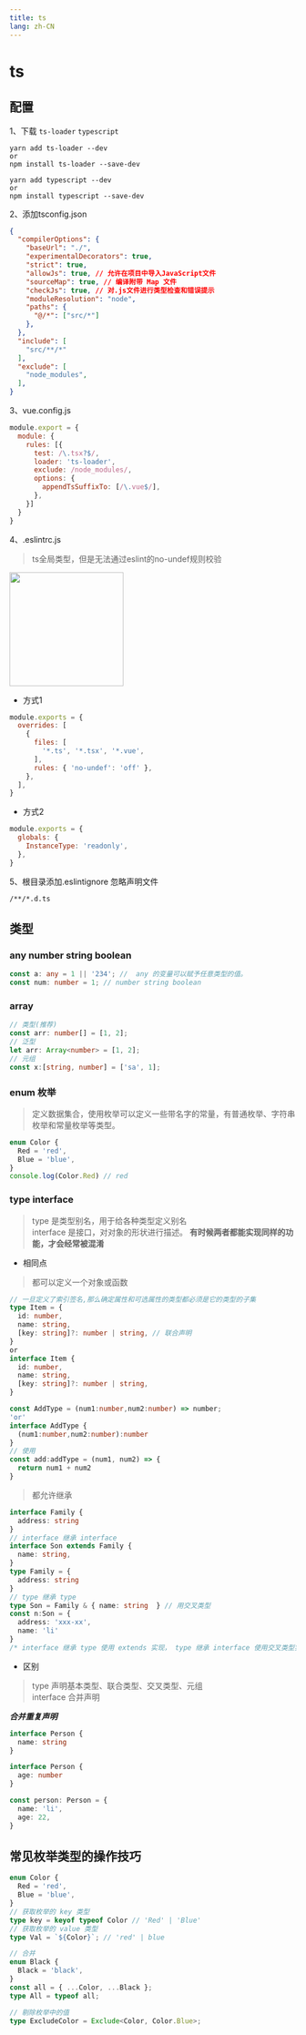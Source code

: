 ```yaml
---
title: ts
lang: zh-CN
---
```


# ts
## 配置
1、下载  `ts-loader` `typescript`
```
yarn add ts-loader --dev
or
npm install ts-loader --save-dev
```
```
yarn add typescript --dev
or
npm install typescript --save-dev
```
2、添加tsconfig.json
```json
{
  "compilerOptions": {
    "baseUrl": "./",
    "experimentalDecorators": true,
    "strict": true,
    "allowJs": true, // 允许在项目中导入JavaScript文件
    "sourceMap": true, // 编译附带 Map 文件
    "checkJs": true, // 对.js文件进行类型检查和错误提示
    "moduleResolution": "node",
    "paths": {
      "@/*": ["src/*"]
    },
  },
  "include": [
    "src/**/*"
  ],
  "exclude": [
    "node_modules",
  ],
}
```
3、vue.config.js
```javascript
module.export = {
  module: {
    rules: [{
      test: /\.tsx?$/,
      loader: 'ts-loader',
      exclude: /node_modules/,
      options: {
        appendTsSuffixTo: [/\.vue$/],
      },
    }]
  }
}
```
4、.eslintrc.js
> ts全局类型，但是无法通过eslint的no-undef规则校验
<ElRow>
  <img src="/images/tutorial/ts/eslint_conflict.jpg" style="height: 200px;"/>
</ElRow>

* 方式1

```js
module.exports = {
  overrides: [
    {
      files: [
        '*.ts', '*.tsx', '*.vue',
      ],
      rules: { 'no-undef': 'off' },
    },
  ],
}
```

* 方式2

```js
module.exports = {
  globals: {
    InstanceType: 'readonly',
  },
}
```

5、根目录添加.eslintignore 忽略声明文件
```
/**/*.d.ts
```

## 类型
### any number string boolean 

``` ts
const a: any = 1 || '234'; //  any 的变量可以赋予任意类型的值。
const num: number = 1; // number string boolean
```
### array
```ts
// 类型(推荐)
const arr: number[] = [1, 2];
// 泛型
let arr: Array<number> = [1, 2];
// 元组
const x:[string, number] = ['sa', 1];
```

### enum 枚举
> 定义数据集合，使用枚举可以定义一些带名字的常量，有普通枚举、字符串枚举和常量枚举等类型。
```ts
enum Color {
  Red = 'red',
  Blue = 'blue',
}
console.log(Color.Red) // red
```

### type interface

> type 是类型别名，用于给各种类型定义别名<br>
interface 是接口，对对象的形状进行描述。
**有时候两者都能实现同样的功能，才会经常被混淆**

* 相同点
> 都可以定义一个对象或函数
```ts
// 一旦定义了索引签名,那么确定属性和可选属性的类型都必须是它的类型的子集
type Item = {
  id: number,
  name: string,
  [key: string]?: number | string, // 联合声明
}
or
interface Item {
  id: number,
  name: string,
  [key: string]?: number | string,
}
```

```ts
const AddType = (num1:number,num2:number) => number;
'or'
interface AddType {
  (num1:number,num2:number):number
}
// 使用
const add:addType = (num1, num2) => {
  return num1 + num2
}
```
> 都允许继承
```ts
interface Family { 
  address: string 
}
// interface 继承 interface
interface Son extends Family { 
  name: string,
}
type Family = { 
  address: string 
}
// type 继承 type
type Son = Family & { name: string  } // 用交叉类型
const n:Son = {
  address: 'xxx-xx',
  name: 'li'
}
/* interface 继承 type 使用 extends 实现， type 继承 interface 使用交叉类型实现  */
```
* 区别
> type 声明基本类型、联合类型、交叉类型、元组<br>
interface 合并声明

***合并重复声明***
```ts
interface Person {
  name: string
}

interface Person {
  age: number
}

const person: Person = {
  name: 'li',
  age: 22,
}
```

## 常见枚举类型的操作技巧

```ts
enum Color {
  Red = 'red',
  Blue = 'blue',
}
// 获取枚举的 key 类型
type key = keyof typeof Color // 'Red' | 'Blue'
// 获取枚举的 value 类型
type Val = `${Color}`; // 'red' | blue

// 合并
enum Black {
  Black = 'black',
}
const all = { ...Color, ...Black };
type All = typeof all;

// 剔除枚举中的值
type ExcludeColor = Exclude<Color, Color.Blue>;
```
